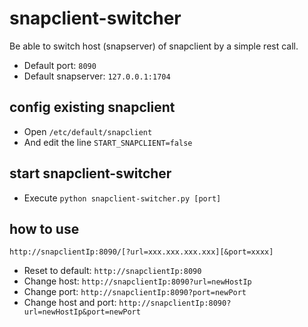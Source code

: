 # snapclient-switcher
Be able to switch host (snapserver) of snapclient by a simple rest call.
* Default port: `8090`
* Default snapserver: `127.0.0.1:1704`

## config existing snapclient
* Open `/etc/default/snapclient`
* And edit the line `START_SNAPCLIENT=false`

## start snapclient-switcher
* Execute `python snapclient-switcher.py [port]`

## how to use
`http://snapclientIp:8090/[?url=xxx.xxx.xxx.xxx][&port=xxxx]`
* Reset to default: `http://snapclientIp:8090`
* Change host: `http://snapclientIp:8090?url=newHostIp`
* Change port: `http://snapclientIp:8090?port=newPort`
* Change host and port: `http://snapclientIp:8090?url=newHostIp&port=newPort`
